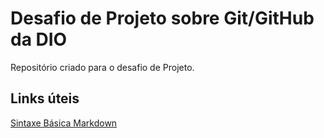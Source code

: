 # Desafio de Projeto sobre Git/GitHub da DIO
Repositório criado para o desafio de Projeto. 

## Links úteis
[Sintaxe Básica Markdown](https://www.markdownguide.org/basic-syntax/)
